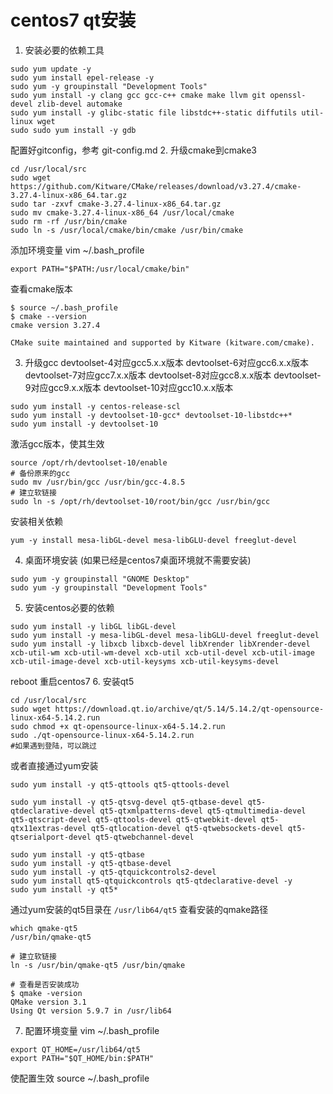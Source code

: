 # centos7 qt安装
1. 安装必要的依赖工具
```shell
sudo yum update -y
sudo yum install epel-release -y
sudo yum -y groupinstall "Development Tools"
sudo yum install -y clang gcc gcc-c++ cmake make llvm git openssl-devel zlib-devel automake
sudo yum install -y glibc-static file libstdc++-static diffutils util-linux wget
sudo sudo yum install -y gdb
```

配置好gitconfig，参考 git-config.md
2. 升级cmake到cmake3
```shell
cd /usr/local/src
sudo wget https://github.com/Kitware/CMake/releases/download/v3.27.4/cmake-3.27.4-linux-x86_64.tar.gz
sudo tar -zxvf cmake-3.27.4-linux-x86_64.tar.gz
sudo mv cmake-3.27.4-linux-x86_64 /usr/local/cmake
sudo rm -rf /usr/bin/cmake
sudo ln -s /usr/local/cmake/bin/cmake /usr/bin/cmake
```
添加环境变量 vim ~/.bash_profile
```
export PATH="$PATH:/usr/local/cmake/bin"
```

查看cmake版本
```shell
$ source ~/.bash_profile
$ cmake --version
cmake version 3.27.4

CMake suite maintained and supported by Kitware (kitware.com/cmake).
```

3. 升级gcc
devtoolset-4对应gcc5.x.x版本
devtoolset-6对应gcc6.x.x版本
devtoolset-7对应gcc7.x.x版本
devtoolset-8对应gcc8.x.x版本
devtoolset-9对应gcc9.x.x版本
devtoolset-10对应gcc10.x.x版本
```shell
sudo yum install -y centos-release-scl
sudo yum install -y devtoolset-10-gcc* devtoolset-10-libstdc++*
sudo yum install -y devtoolset-10
```
激活gcc版本，使其生效
```shell
source /opt/rh/devtoolset-10/enable
# 备份原来的gcc
sudo mv /usr/bin/gcc /usr/bin/gcc-4.8.5
# 建立软链接
sudo ln -s /opt/rh/devtoolset-10/root/bin/gcc /usr/bin/gcc
```
安装相关依赖
```shell
yum -y install mesa-libGL-devel mesa-libGLU-devel freeglut-devel 
```

4. 桌面环境安装
(如果已经是centos7桌面环境就不需要安装)
```shell
sudo yum -y groupinstall "GNOME Desktop"
sudo yum -y groupinstall "Development Tools"
```

5. 安装centos必要的依赖
```shell
sudo yum install -y libGL libGL-devel
sudo yum install -y mesa-libGL-devel mesa-libGLU-devel freeglut-devel
sudo yum install -y libxcb libxcb-devel libXrender libXrender-devel xcb-util-wm xcb-util-wm-devel xcb-util xcb-util-devel xcb-util-image xcb-util-image-devel xcb-util-keysyms xcb-util-keysyms-devel
```

reboot 重启centos7
6. 安装qt5
```shell
cd /usr/local/src
sudo wget https://download.qt.io/archive/qt/5.14/5.14.2/qt-opensource-linux-x64-5.14.2.run
sudo chmod +x qt-opensource-linux-x64-5.14.2.run
sudo ./qt-opensource-linux-x64-5.14.2.run
#如果遇到登陆，可以跳过
```

或者直接通过yum安装
```shell
sudo yum install -y qt5-qttools qt5-qttools-devel

sudo yum install -y qt5-qtsvg-devel qt5-qtbase-devel qt5-qtdeclarative-devel qt5-qtxmlpatterns-devel qt5-qtmultimedia-devel qt5-qtscript-devel qt5-qttools-devel qt5-qtwebkit-devel qt5-qtx11extras-devel qt5-qtlocation-devel qt5-qtwebsockets-devel qt5-qtserialport-devel qt5-qtwebchannel-devel

sudo yum install -y qt5-qtbase
sudo yum install -y qt5-qtbase-devel
sudo yum install -y qt5-qtquickcontrols2-devel
sudo yum install qt5-qtquickcontrols qt5-qtdeclarative-devel -y
sudo yum install -y qt5*
```

通过yum安装的qt5目录在 `/usr/lib64/qt5`
查看安装的qmake路径
```shell
which qmake-qt5
/usr/bin/qmake-qt5

# 建立软链接
ln -s /usr/bin/qmake-qt5 /usr/bin/qmake

# 查看是否安装成功
$ qmake -version
QMake version 3.1
Using Qt version 5.9.7 in /usr/lib64
```

7. 配置环境变量
vim ~/.bash_profile
```shell
export QT_HOME=/usr/lib64/qt5
export PATH="$QT_HOME/bin:$PATH"
```
使配置生效 source ~/.bash_profile
